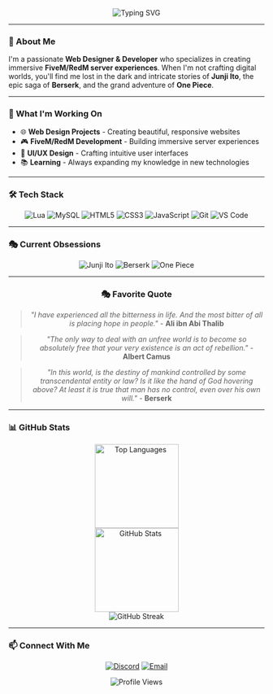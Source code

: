 <div align="center">
  <img src="https://readme-typing-svg.herokuapp.com?font=Fira+Code&size=22&duration=3000&pause=1000&color=36BCF7&center=true&vCenter=true&width=700&lines=Hello%2C+I'm+Adorest;Web+Designer+%26+FiveM+%26+RedM+Server+Developer;I+love+CATs" alt="Typing SVG" />
</div>


---

### 🎨 About Me

I'm a passionate **Web Designer & Developer** who specializes in creating immersive **FiveM/RedM server experiences**. When I'm not crafting digital worlds, you'll find me lost in the dark and intricate stories of **Junji Ito**, the epic saga of **Berserk**, and the grand adventure of **One Piece**.

---

### 🎯 What I'm Working On

- 🌐 **Web Design Projects** - Creating beautiful, responsive websites
- 🎮 **FiveM/RedM Development** - Building immersive server experiences
- 🎨 **UI/UX Design** - Crafting intuitive user interfaces
- 📚 **Learning** - Always expanding my knowledge in new technologies

---

### 🛠️ Tech Stack

<div align="center">
  
![Lua](https://img.shields.io/badge/-Lua-2C2D72?style=for-the-badge&logo=lua&logoColor=white)
![MySQL](https://img.shields.io/badge/-MySQL-4479A1?style=for-the-badge&logo=mysql&logoColor=white)
![HTML5](https://img.shields.io/badge/-HTML5-E34F26?style=for-the-badge&logo=html5&logoColor=white)
![CSS3](https://img.shields.io/badge/-CSS3-1572B6?style=for-the-badge&logo=css3&logoColor=white)
![JavaScript](https://img.shields.io/badge/-JavaScript-F7DF1E?style=for-the-badge&logo=javascript&logoColor=black)
![Git](https://img.shields.io/badge/-Git-F05032?style=for-the-badge&logo=git&logoColor=white)
![VS Code](https://img.shields.io/badge/-VS%20Code-007ACC?style=for-the-badge&logo=visual-studio-code&logoColor=white)

</div>

---

### 🎭 Current Obsessions

<div align="center">
  
![Junji Ito](https://img.shields.io/badge/-Junji%20Ito-000000?style=for-the-badge&logo=book&logoColor=white)
![Berserk](https://img.shields.io/badge/-Berserk-8B0000?style=for-the-badge&logo=book&logoColor=white)
![One Piece](https://img.shields.io/badge/-One%20Piece-FF6B35?style=for-the-badge&logo=book&logoColor=white)

</div>

---

<div align="center">
  
### 🎭 Favorite Quote
  
> *"I have experienced all the bitterness in life. And the most bitter of all is placing hope in people."* - **Ali ibn Abi Thalib**

> *"The only way to deal with an unfree world is to become so absolutely free that your very existence is an act of rebellion."* - **Albert Camus**

> *"In this world, is the destiny of mankind controlled by some transcendental entity or law? Is it like the hand of God hovering above? At least it is true that man has no control, even over his own will."* - **Berserk**

</div>

---

### 📊 GitHub Stats

<div align="center">
  <img src="https://github-readme-stats.vercel.app/api/top-langs/?username=ADOREST&layout=compact&theme=tokyonight&hide_border=true" alt="Top Languages" height="165" />
</div>

<div align="center">
  <img src="https://github-readme-stats.vercel.app/api?username=ADOREST&show_icons=true&theme=tokyonight&hide_border=true&count_private=true" alt="GitHub Stats" height="165" />
</div>

<div align="center">
  <img src="https://streak-stats.demolab.com?user=ADOREST&theme=tokyonight&hide_border=true" alt="GitHub Streak" />
</div>

---

### 📫 Connect With Me

<div align="center">
  
[![Discord](https://img.shields.io/badge/-Discord-5865F2?style=for-the-badge&logo=discord&logoColor=white)](https://discord.gg/3AKAeVKp5v)
[![Email](https://img.shields.io/badge/-Email-D14836?style=for-the-badge&logo=gmail&logoColor=white)](https://mail.google.com/mail/?view=cm&fs=1&to=littlealibusiness@gmail.com)

<img src="https://komarev.com/ghpvc/?username=ADOREST&style=flat-square&color=8B5CF6" alt="Profile Views" />

</div>







